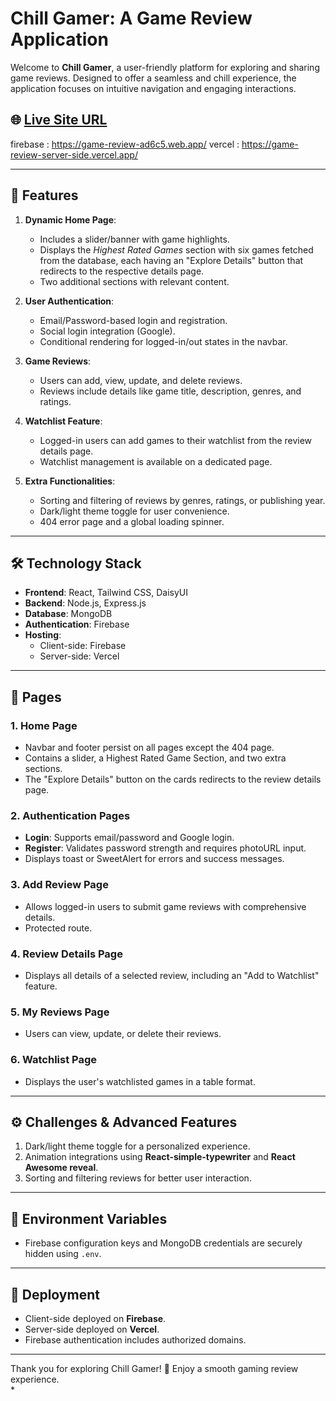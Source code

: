 # Chill Gamer: A Game Review Application  

Welcome to **Chill Gamer**, a user-friendly platform for exploring and sharing game reviews. Designed to offer a seamless and chill experience, the application focuses on intuitive navigation and engaging interactions.  

## 🌐 [Live Site URL](#)  

firebase : https://game-review-ad6c5.web.app/
vercel : https://game-review-server-side.vercel.app/

---

## 🚀 Features  

1. **Dynamic Home Page**:  
   - Includes a slider/banner with game highlights.  
   - Displays the *Highest Rated Games* section with six games fetched from the database, each having an "Explore Details" button that redirects to the respective details page.  
   - Two additional sections with relevant content.  

2. **User Authentication**:  
   - Email/Password-based login and registration.  
   - Social login integration (Google).  
   - Conditional rendering for logged-in/out states in the navbar.  

3. **Game Reviews**:  
   - Users can add, view, update, and delete reviews.  
   - Reviews include details like game title, description, genres, and ratings.  

4. **Watchlist Feature**:  
   - Logged-in users can add games to their watchlist from the review details page.  
   - Watchlist management is available on a dedicated page.  

5. **Extra Functionalities**:  
   - Sorting and filtering of reviews by genres, ratings, or publishing year.  
   - Dark/light theme toggle for user convenience.  
   - 404 error page and a global loading spinner.  

---

## 🛠️ Technology Stack  

- **Frontend**: React, Tailwind CSS, DaisyUI  
- **Backend**: Node.js, Express.js  
- **Database**: MongoDB  
- **Authentication**: Firebase  
- **Hosting**:  
  - Client-side: Firebase  
  - Server-side: Vercel  

---

## 📖 Pages  

### 1. **Home Page**  
- Navbar and footer persist on all pages except the 404 page.  
- Contains a slider, a Highest Rated Game Section, and two extra sections.  
- The "Explore Details" button on the cards redirects to the review details page.  

### 2. **Authentication Pages**  
- **Login**: Supports email/password and Google login.  
- **Register**: Validates password strength and requires photoURL input.  
- Displays toast or SweetAlert for errors and success messages.  

### 3. **Add Review Page**  
- Allows logged-in users to submit game reviews with comprehensive details.  
- Protected route.  

### 4. **Review Details Page**  
- Displays all details of a selected review, including an "Add to Watchlist" feature.  

### 5. **My Reviews Page**  
- Users can view, update, or delete their reviews.  

### 6. **Watchlist Page**  
- Displays the user's watchlisted games in a table format.  

---

## ⚙️ Challenges & Advanced Features  

1. Dark/light theme toggle for a personalized experience.  
2. Animation integrations using **React-simple-typewriter** and **React Awesome reveal**.  
3. Sorting and filtering reviews for better user interaction.  

---

## 📝 Environment Variables  

- Firebase configuration keys and MongoDB credentials are securely hidden using `.env`.  

---

## 📂 Deployment  

- Client-side deployed on **Firebase**.  
- Server-side deployed on **Vercel**.  
- Firebase authentication includes authorized domains.  

---  

Thank you for exploring Chill Gamer! 🚀 Enjoy a smooth gaming review experience.  
* 
